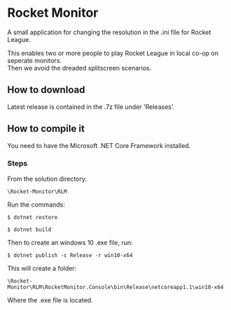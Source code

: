 # Rocket Monitor

A small application for changing the resolution in the .ini file for Rocket League.

This enables two or more people to play Rocket League in local co-op on seperate monitors.  
Then we avoid the dreaded splitscreen scenarios.

## How to download

Latest release is contained in the .7z file under 'Releases'.

## How to compile it

You need to have the Microsoft .NET Core Framework installed.

### Steps

From the solution directory:

`\Rocket-Monitor\RLM`

Run the commands:

```
$ dotnet restore
```
```
$ dotnet build
```

Then to create an windows 10 .exe file, run:

```
$ dotnet publish -c Release -r win10-x64
```

This will create a folder:

`\Rocket-Monitor\RLM\RocketMonitor.Console\bin\Release\netcoreapp1.1\win10-x64`

Where the .exe file is located.
